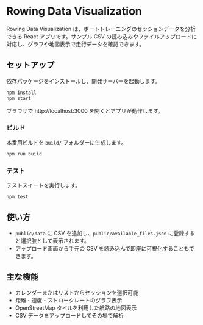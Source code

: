 # Rowing Data Visualization

Rowing Data Visualization は、ボートトレーニングのセッションデータを分析できる React アプリです。サンプル CSV の読み込みやファイルアップロードに対応し、グラフや地図表示で走行データを確認できます。

## セットアップ

依存パッケージをインストールし、開発サーバーを起動します。

```bash
npm install
npm start
```

ブラウザで http://localhost:3000 を開くとアプリが動作します。

### ビルド

本番用ビルドを `build/` フォルダーに生成します。

```bash
npm run build
```

### テスト

テストスイートを実行します。

```bash
npm test
```

## 使い方

- `public/data` に CSV を追加し、`public/available_files.json` に登録すると選択肢として表示されます。
- アップロード画面から手元の CSV を読み込んで即座に可視化することもできます。

## 主な機能

- カレンダーまたはリストからセッションを選択可能
- 距離・速度・ストロークレートのグラフ表示
- OpenStreetMap タイルを利用した航路の地図表示
- CSV データをアップロードしてその場で解析
